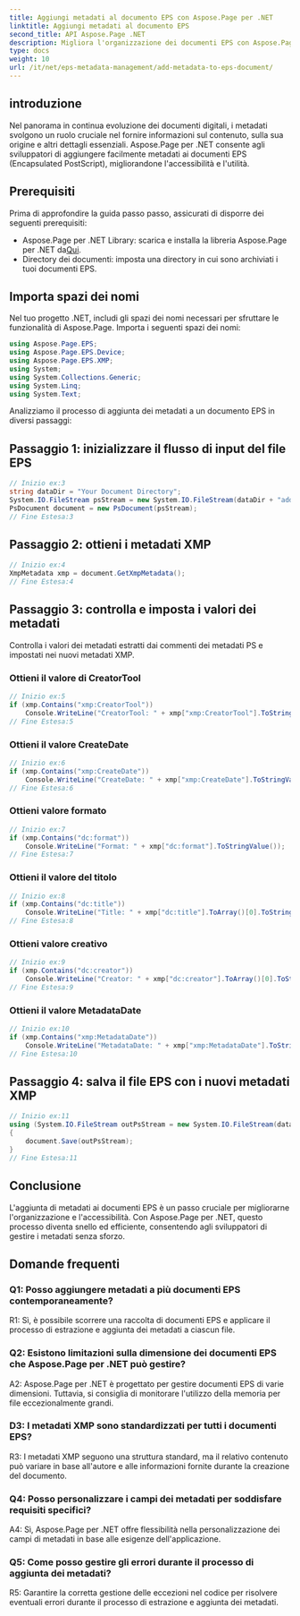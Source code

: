 ```yaml
---
title: Aggiungi metadati al documento EPS con Aspose.Page per .NET
linktitle: Aggiungi metadati al documento EPS
second_title: API Aspose.Page .NET
description: Migliora l'organizzazione dei documenti EPS con Aspose.Page per .NET. Aggiungi facilmente metadati per migliorare l'accessibilità e il recupero delle informazioni.
type: docs
weight: 10
url: /it/net/eps-metadata-management/add-metadata-to-eps-document/
---
```

## introduzione

Nel panorama in continua evoluzione dei documenti digitali, i metadati svolgono un ruolo cruciale nel fornire informazioni sul contenuto, sulla sua origine e altri dettagli essenziali. Aspose.Page per .NET consente agli sviluppatori di aggiungere facilmente metadati ai documenti EPS (Encapsulated PostScript), migliorandone l'accessibilità e l'utilità.

## Prerequisiti

Prima di approfondire la guida passo passo, assicurati di disporre dei seguenti prerequisiti:

-  Aspose.Page per .NET Library: scarica e installa la libreria Aspose.Page per .NET da[Qui](https://releases.aspose.com/page/net/).
- Directory dei documenti: imposta una directory in cui sono archiviati i tuoi documenti EPS.

## Importa spazi dei nomi

Nel tuo progetto .NET, includi gli spazi dei nomi necessari per sfruttare le funzionalità di Aspose.Page. Importa i seguenti spazi dei nomi:

```csharp
using Aspose.Page.EPS;
using Aspose.Page.EPS.Device;
using Aspose.Page.EPS.XMP;
using System;
using System.Collections.Generic;
using System.Linq;
using System.Text;
```

Analizziamo il processo di aggiunta dei metadati a un documento EPS in diversi passaggi:

## Passaggio 1: inizializzare il flusso di input del file EPS

```csharp
// Inizio ex:3
string dataDir = "Your Document Directory";
System.IO.FileStream psStream = new System.IO.FileStream(dataDir + "add_input.eps", System.IO.FileMode.Open, System.IO.FileAccess.Read);
PsDocument document = new PsDocument(psStream);
// Fine Estesa:3
```

## Passaggio 2: ottieni i metadati XMP

```csharp
// Inizio ex:4
XmpMetadata xmp = document.GetXmpMetadata();
// Fine Estesa:4
```

## Passaggio 3: controlla e imposta i valori dei metadati

Controlla i valori dei metadati estratti dai commenti dei metadati PS e impostati nei nuovi metadati XMP.

### Ottieni il valore di CreatorTool

```csharp
// Inizio ex:5
if (xmp.Contains("xmp:CreatorTool"))
    Console.WriteLine("CreatorTool: " + xmp["xmp:CreatorTool"].ToStringValue());
// Fine Estesa:5
```

### Ottieni il valore CreateDate

```csharp
// Inizio ex:6
if (xmp.Contains("xmp:CreateDate"))
    Console.WriteLine("CreateDate: " + xmp["xmp:CreateDate"].ToStringValue());
// Fine Estesa:6
```

### Ottieni valore formato

```csharp
// Inizio ex:7
if (xmp.Contains("dc:format"))
    Console.WriteLine("Format: " + xmp["dc:format"].ToStringValue());
// Fine Estesa:7
```

### Ottieni il valore del titolo

```csharp
// Inizio ex:8
if (xmp.Contains("dc:title"))
    Console.WriteLine("Title: " + xmp["dc:title"].ToArray()[0].ToStringValue());
// Fine Estesa:8
```

### Ottieni valore creativo

```csharp
// Inizio ex:9
if (xmp.Contains("dc:creator"))
    Console.WriteLine("Creator: " + xmp["dc:creator"].ToArray()[0].ToStringValue());
// Fine Estesa:9
```

### Ottieni il valore MetadataDate

```csharp
// Inizio ex:10
if (xmp.Contains("xmp:MetadataDate"))
    Console.WriteLine("MetadataDate: " + xmp["xmp:MetadataDate"].ToStringValue());
// Fine Estesa:10
```

## Passaggio 4: salva il file EPS con i nuovi metadati XMP

```csharp
// Inizio ex:11
using (System.IO.FileStream outPsStream = new System.IO.FileStream(dataDir + "add_output.eps", System.IO.FileMode.Create, System.IO.FileAccess.Write))
{
    document.Save(outPsStream);
}
// Fine Estesa:11
```

## Conclusione

L'aggiunta di metadati ai documenti EPS è un passo cruciale per migliorarne l'organizzazione e l'accessibilità. Con Aspose.Page per .NET, questo processo diventa snello ed efficiente, consentendo agli sviluppatori di gestire i metadati senza sforzo.

## Domande frequenti

### Q1: Posso aggiungere metadati a più documenti EPS contemporaneamente?

R1: Sì, è possibile scorrere una raccolta di documenti EPS e applicare il processo di estrazione e aggiunta dei metadati a ciascun file.

### Q2: Esistono limitazioni sulla dimensione dei documenti EPS che Aspose.Page per .NET può gestire?

A2: Aspose.Page per .NET è progettato per gestire documenti EPS di varie dimensioni. Tuttavia, si consiglia di monitorare l'utilizzo della memoria per file eccezionalmente grandi.

### D3: I metadati XMP sono standardizzati per tutti i documenti EPS?

R3: I metadati XMP seguono una struttura standard, ma il relativo contenuto può variare in base all'autore e alle informazioni fornite durante la creazione del documento.

### Q4: Posso personalizzare i campi dei metadati per soddisfare requisiti specifici?

A4: Sì, Aspose.Page per .NET offre flessibilità nella personalizzazione dei campi di metadati in base alle esigenze dell'applicazione.

### Q5: Come posso gestire gli errori durante il processo di aggiunta dei metadati?

R5: Garantire la corretta gestione delle eccezioni nel codice per risolvere eventuali errori durante il processo di estrazione e aggiunta dei metadati.